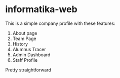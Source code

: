 # informatika-web

This is a simple company profile with these features:
1. About page
2. Team Page
3. History
4. Alumnus Tracer
5. Admin Dashboard
6. Staff Profile

Pretty straightforward
